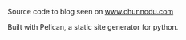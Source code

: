 Source code to blog seen on www.chunnodu.com

Built with Pelican, a static site generator for python.